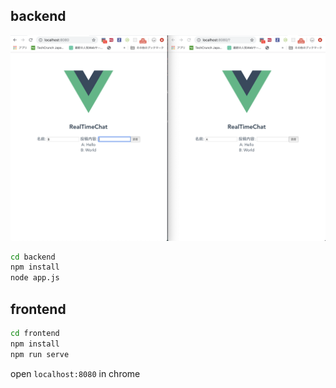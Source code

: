 ## backend

![screenshot](screenshot.png)

```bash
cd backend
npm install
node app.js
```


## frontend

```bash
cd frontend
npm install
npm run serve
```

open `localhost:8080` in chrome
